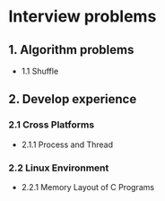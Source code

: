 # Interview problems

## 1. Algorithm problems

* 1.1 Shuffle 

## 2. Develop experience

### 2.1 Cross Platforms

* 2.1.1 Process and Thread

### 2.2 Linux Environment

* 2.2.1 Memory Layout of C Programs

